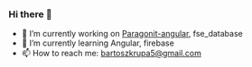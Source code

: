 ### Hi there 👋
- 🔭 I’m currently working on [Paragonit-angular](https://paragonit.pl), fse_database
- 🌱 I’m currently learning Angular, firebase
- 📫 How to reach me: [bartoszkrupa5@gmail.com](mailto:bartoszkrupa5@gmail.com)
